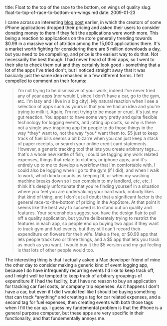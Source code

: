title: Float to the top of the race to the bottom, on wings of quality
slug: float-to-top-of-race-to-bottom-on-wings.md
date: 2009-01-23


I came across an interesting [blog post](http://www.appcubby.com/blog/files/app_store_pricing.html) earlier, in which the creators of some iPhone applications dropped their pricing and asked their users to consider donating money to them if they felt the applications were worth more. This being a reaction to applications on the store generally trending towards $0.99 in a massive war of attrition among the 15,000 applications there. It's a market worth fighting for considering there are 5 million downloads a day, but you need to be compelling, and price is the easiest way to do that. Not necessarily the best though.
I had never heard of their apps, so I went to their site to check them out and they certainly look good - something that a lot of the apps I've tried don't, but I noticed straight away that it was basically just the same idea rehashed in a few different forms. I felt compelled to comment on their forums:

> I'm not trying to be dismissive of your work, indeed I've never tried any of your apps (nor would I, since I don't have a car, go to the gym, etc. I'm lazy and I live in a big city).
> My natural reaction when I see a selection of apps such as yours is that you've had an idea and you're trying to milk it. Again, I'm not trying to be mean or cruel, it's just my gut reaction.
> You appear to have some very pretty and quite flexible technology for logging events, and jotting up costs, so why is there not a single awe-inspiring app for people to do those things in the way \*they\* want to, not the way \*you\* want them to.
> $5 just to keep track of fuel bills seems a bit bizarre when you can just keep a stack of paper receipts, or search your online credit card statements.
> However, a generic tracking tool that lets you create arbitrary tags.... that's a whole new kettle of fish, I could be tagging any work related expenses, things that relate to clothes, or iphone apps, and it's entirely up to me to develop a workflow that I'm comfortable with.
> I could also be logging when I go to the gym (if I did), and when I walk to work, which kinda counts as keeping fit, or when my washing machine breaks down so I can complain to my landlord, etc, etc.
> I think it's deeply unfortunate that you're finding yourself in a situation where you feel you are undervaluing your hard work, nobody likes that kind of thing, and I don't at all doubt that a significant factor is the general race-to-the-bottom of pricing in the AppStore. At that point it seems like the best way to succeed is to stand out on quality and features. Your screenshots suggest you have the design flair to pull off a quality application, but you're deliberately trying to restrict the features in each app, so people end up buying two apps if they want to track gym and fuel events, but they still can't record their expenditure on flowers for their wife.
> Make a free, or $0.99 app that lets people track two or three things, and a $5 app that lets you track as much as you want. I would buy it the $5 version and my gut feeling is that lots of other people would too.

The interesting thing is that I actually asked a Mac developer friend of mine the other day to consider making a generic kind of event logging app, because I do have infrequently recurring events I'd like to keep track off, and I might well be tempted to keep track of arbitrary groupings of expenditure if I had the facility, but I have no reason to buy an application for tracking car fuel costs, or company trip expenses. As it happens I don't have a car, but even if I did I would feel like I should be buying something that can track \*anything\* and creating a tag for car related expenses, and a second tag for fuel expenses, then creating events with both those tags when I fill the car up.
I guess my fundemental problem is that the iPhone is a general purpose computer, but these apps are very specific in their functionality, and that fundementally annoys me.